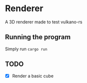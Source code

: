 # Renderer

A 3D renderer made to test vulkano-rs

## Running the program

Simply run `cargo run`

## TODO

- [x] Render a basic cube